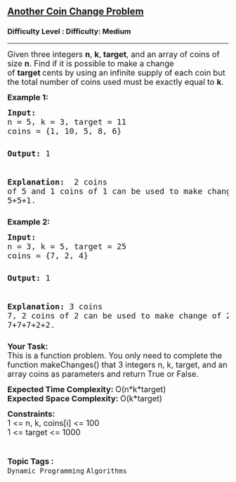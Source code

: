 <h2><a href="https://www.geeksforgeeks.org/problems/another-coin-change-problem--170647/1?page=1&category=Dynamic%20Programming&difficulty=Medium&status=unsolved&sortBy=submissions">Another Coin Change Problem</a></h2><h3>Difficulty Level : Difficulty: Medium</h3><hr><div class="problems_problem_content__Xm_eO"><p><span style="font-size: 18px;">Given three integers <strong>n</strong>, <strong>k</strong>,<strong> target</strong>,&nbsp;and an array of coins of size <strong>n</strong>.&nbsp;Find if it is possible to make a change of&nbsp;<strong>target&nbsp;</strong>cents by using an infinite supply of each coin&nbsp;but the total number of coins used must be exactly equal to&nbsp;<strong>k</strong>.</span></p>
<p><strong><span style="font-size: 18px;">Example 1:</span></strong></p>
<pre><span style="font-size: 18px;"><strong>Input:</strong>
n = 5, k = 3, target = 11
coins = {1, 10, 5, 8, 6}</span>

<span style="font-size: 18px;"><strong>Output:</strong> 
1</span>

<span style="font-size: 18px;"><strong>Explanation: </strong>
2 coins of 5 and 1 coins of 1 can be used 
to make change of 11 i.e. 11 =&gt; 5+5+1.</span></pre>
<p><strong><span style="font-size: 18px;">Example 2:</span></strong></p>
<pre><span style="font-size: 18px;"><strong>Input:</strong>
n = 3, k = 5, target = 25
coins = {7, 2, 4}</span>

<span style="font-size: 18px;"><strong>Output:</strong>
1</span>

<span style="font-size: 18px;"><strong>Explanation:</strong>
3 coins 7, 2 coins of 2 can be used to
make change of 25 i.e. 25 =&gt; 7+7+7+2+2.</span></pre>
<p><span style="font-size: 18px;"><strong>Your Task:</strong><br>This is a function problem. You only need to complete the function makeChanges()&nbsp;that 3 integers&nbsp;n, k, target,&nbsp;and an array&nbsp;coins as&nbsp;parameters and return True&nbsp;or False.</span></p>
<p><span style="font-size: 18px;"><strong>Expected Time Complexity: </strong>O(n*k*target)<br><strong>Expected Space Complexity: </strong>O(k*target)</span></p>
<p><span style="font-size: 18px;"><strong>Constraints:</strong><br>1 &lt;= n, k, coins[i]&nbsp;&lt;= 100<br>1 &lt;= target &lt;= 1000</span></p></div><br><p><span style=font-size:18px><strong>Topic Tags : </strong><br><code>Dynamic Programming</code>&nbsp;<code>Algorithms</code>&nbsp;